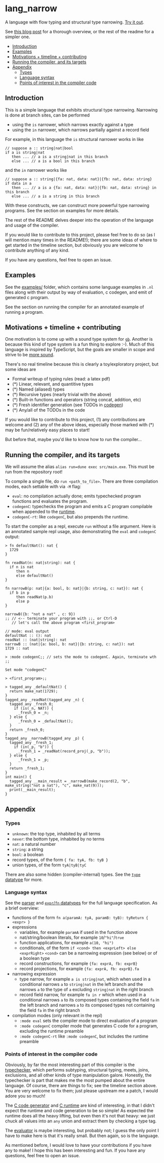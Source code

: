 # lang_narrow

A language with flow typing and structural type narrowing. [Try it out](https://ayazhafiz.com/lang_narrow).

See [this blog post](https://ayazhafiz.com/articles/21/lang-narrow) for a
thorough overview, or the rest of the readme for a simpler one.

<!-- START doctoc generated TOC please keep comment here to allow auto update -->
<!-- DON'T EDIT THIS SECTION, INSTEAD RE-RUN doctoc TO UPDATE -->

- [Introduction](#introduction)
- [Examples](#examples)
- [Motivations + timeline + contributing](#motivations--timeline--contributing)
- [Running the compiler, and its targets](#running-the-compiler-and-its-targets)
- [Appendix](#appendix)
  - [Types](#types)
  - [Language syntax](#language-syntax)
  - [Points of interest in the compiler code](#points-of-interest-in-the-compiler-code)

<!-- END doctoc generated TOC please keep comment here to allow auto update -->

## Introduction

This is a simple language that exhibits structural type narrowing. Narrowing is
done at branch sites, can be performed

- using the `is` narrower, which narrows exactly against a type
- using the `in` narrower, which narrows partially against a record field

For example, in this language the `is` structural narrower works in like

```
// suppose a :: string|nat|bool
if a is string|nat
   then ... // a is a string|nat in this branch
   else ... // a is a bool in this branch
```

and the `in` narrower works like

```
// suppose a :: string|{fa: nat, data: nat}|{fb: nat, data: string}
if data in a
   then ... // a is a {fa: nat, data: nat}|{fb: nat, data: string} in this branch
   else ... // a is a string in this branch
```

With these constructs, we can construct more powerful type narrowing programs.
See the section on examples for more details.

The rest of the README delves deeper into the operation of the language and
usage of the compiler.

If you would like to contribute to this project, please feel free to do so
(as I will mention many times in the README!); there are some ideas of where to
get started in the timeline section, but obviously you are welcome to contribute
anything of any kind.

If you have any questions, feel free to open an issue.

## Examples

See the [examples/](./examples) folder, which contains some language examples in
`.nl` files along with their output by way of evaluation, c codegen, and emit of
generated c program.

See the section on running the compiler for an annotated example of running a
program.

## Motivations + timeline + contributing

One motivation is to come up with a sound type system for [`gb`](https://github.com/ayazhafiz/hgb).
Another is because this kind of type system is a fun thing to explore :-).
Much of this language is inspired by TypeScript, but the goals are smaller in
scope and strive to be [more sound](https://githhub.com/ayazhafiz/rats).

There's no real timeline because this is clearly a toy/exploratory project, but
some ideas are

- Formal writeup of typing rules (read: a latex pdf)
- (*) Linear, relevant, and quantitive types
- (*) Named (aliased) types
- (*) Recursive types (nearly trivial with the above)
- (*) Built-in functions and operators (string concat, addition, etc)
- (*) Fresh identifier generation (see TODOs in [codegen](./src/codegenC.ml))
- (*) Any/all of the TODOs in the code

If you would like to contribute to this project, (1) any contributions are
welcome and (2) any of the above ideas, especially those marked with (*) may be
fun/relatively easy places to start!

But before that, maybe you'd like to know how to run the compiler...

## Running the compiler, and its targets

We will assume the alias `alias run=dune exec src/main.exe`. This must be run
from the repository root!

To compile a single file, do `run <path_to_file>`. There are three compilation
modes, each settable with via `-M` flag:

- `eval`: no compilation actually done; emits typechecked program functions and
    evaluates the program.
- `codegenC`: typechecks the program and emits a C program compilable when
    appended to the [runtime](./src/runtime.c).
- `codegenC-rt`: like `codegenC`, but also prepends the runtime.

To start the compiler as a repl, execute `run` without a file argument. Here is
an annotated sample repl usage, also demonstrating the `eval` and `codegenC`
output:

```
> fn defaultNat(): nat {
  1729
}

fn readNat(n: nat|string): nat {
  if n is nat
     then n
     else defaultNat()
}

fn narrowB(p: nat|{a: bool, b: nat}|{b: string, c: nat}): nat {
  if b in p
     then readNat(p.b)
     else p
}

narrowB({b: "not a nat" , c: 9})
;; // <-- terminate your program with ;;, or Ctrl-D
   // let's call the above program <first_program>

// mode: eval output
defaultNat :: (): nat
readNat :: (nat|string): nat
narrowB :: (nat|{a: bool, b: nat}|{b: string, c: nat}): nat
1729 :: nat

> :mode codegenC;; // sets the mode to codegenC. Again, terminate wth ;;

Set mode "codegenC"

> <first_program>;;

> tagged_any _defaultNat() {
  return make_nat(1729);
}
tagged_any _readNat(tagged_any _n) {
  tagged_any _fresh_0;
    if (is(_n, NAT)) {
      _fresh_0 = _n;
  } else {
      _fresh_0 = _defaultNat();
  }
  return _fresh_0;
}
tagged_any _narrowB(tagged_any _p) {
  tagged_any _fresh_1;
    if (in(_p, "b")) {
      _fresh_1 = _readNat(record_proj(_p, "b"));
  } else {
      _fresh_1 = _p;
  }
  return _fresh_1;
}
int main() {
  tagged_any __main_result = _narrowB(make_record(2, "b", make_string("not a nat"), "c", make_nat(9)));
  print(__main_result);
}
```

## Appendix

### Types

- `unknown`: the top type, inhabited by all terms
- `never`: the bottom type, inhabited by no terms
- `nat`: a natural number
- `string`: a string
- `bool`: a boolean
- record types, of the form `{ fa: tyA, fb: tyB }`
- union types, of the form `tyA|tyB|tyC`

There are also some hidden (compiler-internal) types. See the [`type`
datatype](./src/language.ml) for more.

### Language syntax

See the [parser](./src/parser.mly) and [`expr`/`fn` datatypes](./src/language.ml)
for the full language specification. As a brief overview:

- functions of the form `fn a(paramA: tyA, paramB: tyB): tyReturn { <expr> }`
- expressions
   - variables, for example `paramA` if used in the function above
   - nat/string/boolean literals, for example `10`/`"hi"`/`true`
   - function applications, for example `a(10, "hi")`
   - conditionals, of the form `if <cond> then <exprLeft> else <exprRight>`
       `<cond>` can be a narrowing expression (see below) or of a boolean type
   - record constructions, for example `{fa: exprA, fb: exprB}`
   - record projections, for example `{fa: exprA, fb: exprB}.fa`
- narrowing expression
   - type narrow, for example `a is string|nat`, which when used in a conditional
       narrows `a` to `string|nat` in the left branch and the narrows `a` to the
       type of `a` excluding `string|nat` in the right branch
   - record field narrow, for example `fa in r` which when used in a conditional
       narrows `a` to its composed types containing the field `fa` in the left
       branch and narrows `a` to its composed types not containing the field `fa`
       in the right branch
- compilation modes (only relevant in the repl)
   - `:mode eval` sets the compiler mode to direct evaluation of a program
   - `:mode codegenC` compiler mode that generates C code for a program,
       excluding the runtime preamble
   - `:mode codegenC-rt` like `:mode codegenC`, but includes the runtime
       preamble

### Points of interest in the compiler code

Obviously, by far the most interesting part of this compiler is the [typechecker](./src/typecheck.ml),
which performs subtyping, structural typing, meets, joins, exclusions, and all
other kinds of type manipulation galore. Honestly, the typechecker is part that
makes me the most pumped about the entire language. Of course, there are things
to fix; see the timeline section above. You are very welcome to fix them; just
please upstream me a patch, I would adore you so much!

The [C code generator](./src/codegenC.ml) and [C runtime](./src/runtime.c) are
kind of interesting, in that I didn't expect the runtime and code generation to
be so simple! As expected the runtime does all the heavy lifting, but even then
it's not that heavy: we just chuck all values into an `any` union and extract
them by checking a type tag.

The [evaluator](./src/eval.ml) is maybe interesting, but probably not; I guess
the only point I have to make here is that it's really small. But then again, so
is the language.

As mentioned before, I would love to have your contributions if you have any to
make! I hope this has been interesting and fun. If you have any questions, feel
free to open an issue.
